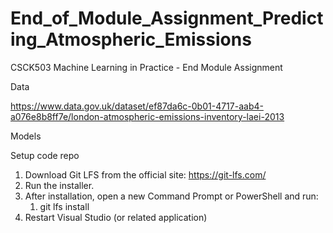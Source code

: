 # End_of_Module_Assignment_Predicting_Atmospheric_Emissions
CSCK503 Machine Learning in Practice - End Module Assignment

Data

https://www.data.gov.uk/dataset/ef87da6c-0b01-4717-aab4-a076e8b8ff7e/london-atmospheric-emissions-inventory-laei-2013

Models 


Setup code repo
1. Download Git LFS from the official site: https://git-lfs.com/
2. Run the installer.
3. After installation, open a new Command Prompt or PowerShell and run:
	1. git lfs install
4. Restart Visual Studio (or related application)

